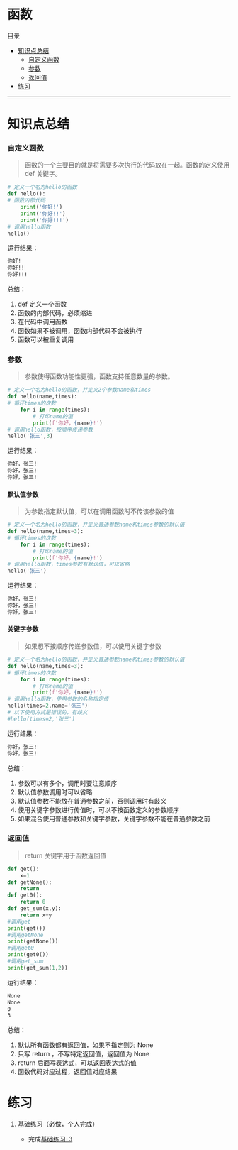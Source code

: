 # 函数
目录
- [知识点总结](#知识点总结)
    - [自定义函数](#自定义函数)
    - [参数](#参数)
    - [返回值](#返回值)
- [练习](#练习)
---
# 知识点总结

### 自定义函数
> 函数的一个主要目的就是将需要多次执行的代码放在一起。函数的定义使用 def 关键字。
```python
# 定义一个名为hello的函数
def hello():
# 函数内部代码
    print('你好!')
    print('你好!!')
    print('你好!!!')
# 调用hello函数
hello()
```
运行结果：
```sh
你好!
你好!!
你好!!!
```
总结：
1. def 定义一个函数
2. 函数的内部代码，必须缩进
3. 在代码中调用函数
4. 函数如果不被调用，函数内部代码不会被执行
5. 函数可以被重复调用

### 参数
> 参数使得函数功能性更强，函数支持任意数量的参数。
```python
# 定义一个名为hello的函数，并定义2个参数name和times
def hello(name,times):
# 循环times的次数
    for i in range(times):
        # 打印name的值
        print(f'你好，{name}!')
# 调用hello函数，按顺序传递参数
hello('张三',3)
```
运行结果：
```sh
你好，张三!
你好，张三!
你好，张三!
```

#### 默认值参数
> 为参数指定默认值，可以在调用函数时不传该参数的值
```python
# 定义一个名为hello的函数，并定义普通参数name和times参数的默认值
def hello(name,times=3):
# 循环times的次数
    for i in range(times):
        # 打印name的值
        print(f'你好，{name}!')
# 调用hello函数，times参数有默认值，可以省略
hello('张三')
```
运行结果：
```sh
你好，张三!
你好，张三!
你好，张三!
```

#### 关键字参数
> 如果想不按顺序传递参数值，可以使用关键字参数
```python
# 定义一个名为hello的函数，并定义普通参数name和times参数的默认值
def hello(name,times=3):
# 循环times的次数
    for i in range(times):
        # 打印name的值
        print(f'你好，{name}!')
# 调用hello函数，使用参数的名称指定值
hello(times=2,name='张三')
# 以下使用方式是错误的，有歧义
#hello(times=2,'张三')
```
运行结果：
```sh
你好，张三!
你好，张三!
```

总结：
1. 参数可以有多个，调用时要注意顺序
2. 默认值参数调用时可以省略
3. 默认值参数不能放在普通参数之前，否则调用时有歧义
4. 使用关键字参数进行传值时，可以不按函数定义的参数顺序
5. 如果混合使用普通参数和关键字参数，关键字参数不能在普通参数之前

### 返回值
> return 关键字用于函数返回值

```python
def get():
    x=1
def getNone():
    return
def get0():
    return 0
def get_sum(x,y):
    return x+y
#调用get
print(get())
#调用getNone
print(getNone())
#调用get0
print(get0())
#调用get_sum
print(get_sum(1,2))
```
运行结果：
```sh
None
None
0
3
```
总结：
1. 默认所有函数都有返回值，如果不指定则为 None
2. 只写 return ，不写特定返回值，返回值为 None 
3. return 后面写表达式，可以返回表达式的值
4. 函数代码对应过程，返回值对应结果

# 练习
1. 基础练习（必做，个人完成）

    - 完成[基础练习-3](/python/lab/lab-3.md)

